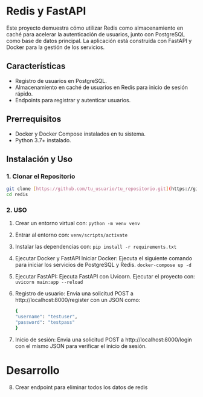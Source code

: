 # Redis y FastAPI

Este proyecto demuestra cómo utilizar Redis como almacenamiento en caché para acelerar la autenticación de usuarios, junto con PostgreSQL como base de datos principal. La aplicación está construida con FastAPI y Docker para la gestión de los servicios.

## Características
- Registro de usuarios en PostgreSQL.
- Almacenamiento en caché de usuarios en Redis para inicio de sesión rápido.
- Endpoints para registrar y autenticar usuarios.

## Prerrequisitos
- Docker y Docker Compose instalados en tu sistema.
- Python 3.7+ instalado.

## Instalación y Uso
### 1. Clonar el Repositorio
   ```bash
   git clone [https://github.com/tu_usuario/tu_repositorio.git](https://github.com/jlchavarriaga/redis)
   cd redis
   ```
### 2. USO
1. Crear un entorno virtual con: `python -m venv venv`
2. Entrar al entorno con: `venv/scripts/activate`
3. Instalar las dependencias con: `pip install -r requirements.txt`
4. Ejecutar Docker y FastAPI
    Iniciar Docker: Ejecuta el siguiente comando para iniciar los servicios de PostgreSQL y Redis.
    `docker-compose up -d`
5. Ejecutar FastAPI: Ejecuta FastAPI con Uvicorn.
    Ejecutar el proyecto con: `uvicorn main:app --reload`
6. Registro de usuario:
    Envia una solicitud POST a http://localhost:8000/register con un JSON como:
    ```bash
    {
    "username": "testuser",
    "password": "testpass"
    }
    ```

7. Inicio de sesión:
    Envia una solicitud POST a http://localhost:8000/login con el mismo JSON para verificar el inicio de sesión.

# Desarrollo
8. Crear endpoint para eliminar todos los datos de redis
